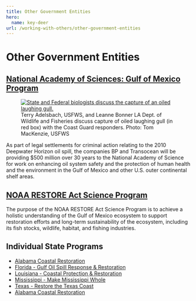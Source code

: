 ```yaml
---
title: Other Government Entities
hero:
  name: key-deer
url: /working-with-others/other-government-entities
---
```


# Other Government Entities

## [National Academy of Sciences: Gulf of Mexico Program](http://www.nationalacademies.org/gulf/)

<figure class="image-right">
  <a href="https://flic.kr/p/8D8Ff8">
    <img src="/images/oiled-bird-hazard.jpg" alt="State and Federal biologists discuss the capture of an oiled laughing gull.">
  </a>
  <figcaption>Terry Adelsbach, USFWS, and Leanne Bonner LA Dept. of Wildlife and Fisheries discuss capture of oiled laughing gull (in red box) with the Coast Guard responders. Photo: Tom MacKenzie, USFWS</figcaption>
</figure>

As part of legal settlements for criminal action relating to the 2010 Deepwater Horizon oil spill, the companies BP and Transocean will be providing $500 million over 30 years to the National Academy of Science for work on enhancing oil system safety and the protection of human health and the environment in the Gulf of Mexico and other U.S. outer continental shelf areas.

## [NOAA RESTORE Act Science Program](http://restoreactscienceprogram.noaa.gov/)

The purpose of the NOAA RESTORE Act Science Program is to achieve a holistic understanding of the Gulf of Mexico ecosystem to support restoration efforts and long-term sustainability of the ecosystem, including its fish stocks, wildlife, habitat, and fishing industries.

## Individual State Programs

- [Alabama Coastal Restoration](http://www.alabamacoastalrestoration.org/)
- [Florida - Gulf Oil Spill Response &amp; Restoration](http://www.dep.state.fl.us/deepwaterhorizon/default.htm)
- [Louisiana - Coastal Protection &amp; Restoration](http://coastal.louisiana.gov/)
- [Mississippi - Make Mississippi Whole](http://www.restore.ms/)
- [Texas - Restore the Texas Coast](http://www.restorethetexascoast.org)
- [Alabama Coastal Restoration](http://www.alabamacoastalrestoration.org/)
